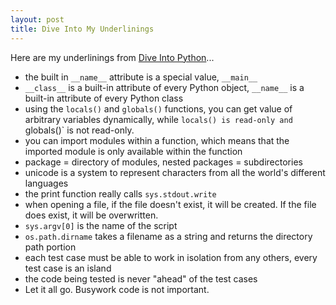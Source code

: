 ```yaml
---
layout: post
title: Dive Into My Underlinings
---
```


Here are my underlinings from [Dive Into Python](http://www.amazon.com/Dive-Into-Python-Mark-Pilgrim/dp/1590593561)...

* the built in `__name__` attribute is a special value, `__main__`
* `__class__` is a built-in attribute of every Python object, `__name__` is a built-in attribute of every Python class
* using the `locals()` and `globals()` functions, you can get value of arbitrary variables dynamically, while `locals() is read-only and `globals()` is not read-only.
* you can import modules within a function, which means that the imported module is only available within the function
* package = directory of modules, nested packages = subdirectories
* unicode is a system to represent characters from all the world's different languages
* the print function really calls `sys.stdout.write`
* when opening a file, if the file doesn't exist, it will be created. If the file does exist, it will be overwritten.
* `sys.argv[0]` is the name of the script 
* `os.path.dirname` takes a filename as a string and returns the directory path portion
* each test case must be able to work in isolation from any others, every test case is an island
* the code being tested is never "ahead" of the test cases
* Let it all go. Busywork code is not important.
